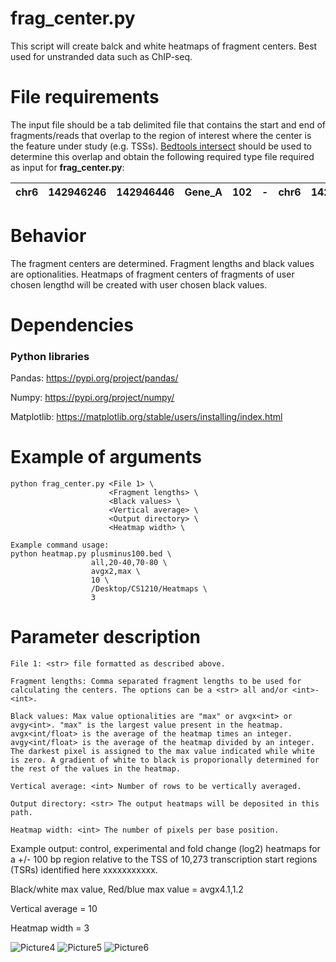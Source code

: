 # frag_center.py #
This script will create balck and white heatmaps of fragment centers. Best used for unstranded data such as ChIP-seq.

# File requirements #
The input file should be a tab delimited file that contains the start and end of fragments/reads that overlap to the region of interest where the center is the feature under study (e.g. TSSs). [Bedtools intersect](https://bedtools.readthedocs.io/en/latest/content/tools/intersect.html) should be used to determine this overlap and obtain the following required type file required as input for **frag_center.py**:

| chr6 | 142946246 | 142946446 | Gene_A | 102 | - | chr6 | 142946247 | 142946248 | A00876:119:HW5F5DRXX:2:2207:29170:1157 | 255 | - |
| ---- |:---------:|:---------:|:------:|:---:|:-:|:----:|:---------:|:---------:|:--------------------------------------:|:---:|:-:|


# Behavior #
The fragment centers are determined. Fragment lengths and black values are optionalities. Heatmaps of fragment centers of fragments of user chosen lengthd will be created with user chosen black values. 

# Dependencies #
### Python libraries ###
Pandas: https://pypi.org/project/pandas/

Numpy: https://pypi.org/project/numpy/

Matplotlib: https://matplotlib.org/stable/users/installing/index.html

# Example of arguments #
```
python frag_center.py <File 1> \
                      <Fragment lengths> \
                      <Black values> \
                      <Vertical average> \
                      <Output directory> \
                      <Heatmap width> \

Example command usage: 
python heatmap.py plusminus100.bed \
                  all,20-40,70-80 \
                  avgx2,max \
                  10 \
                  /Desktop/CS1210/Heatmaps \
                  3

```
# Parameter description #
```
File 1: <str> file formatted as described above.

Fragment lengths: Comma separated fragment lengths to be used for calculating the centers. The options can be a <str> all and/or <int>-<int>.

Black values: Max value optionalities are "max" or avgx<int> or avgy<int>. "max" is the largest value present in the heatmap. avgx<int/float> is the average of the heatmap times an integer. avgy<int/float> is the average of the heatmap divided by an integer. The darkest pixel is assigned to the max value indicated while white is zero. A gradient of white to black is proporionally determined for the rest of the values in the heatmap.

Vertical average: <int> Number of rows to be vertically averaged.

Output directory: <str> The output heatmaps will be deposited in this path. 

Heatmap width: <int> The number of pixels per base position.
```
Example output: control, experimental and fold change (log2) heatmaps for a +/- 100 bp region relative to the TSS of 10,273 transcription start regions (TSRs) identified here xxxxxxxxxxx.

Black/white max value, Red/blue max value = avgx4.1,1.2

Vertical average = 10

Heatmap width = 3

![Picture4](https://user-images.githubusercontent.com/38702786/166007154-9fb6689b-abcb-4769-a530-9180741ea600.jpg)   ![Picture5](https://user-images.githubusercontent.com/38702786/166007152-6d2a2d27-2b4b-4024-a628-f4b540c9b739.jpg)   ![Picture6](https://user-images.githubusercontent.com/38702786/166007155-50f8ad5e-191a-461f-8400-8b66708b6f87.jpg)

